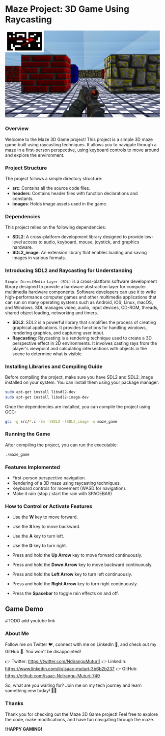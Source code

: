 # Maze Project: 3D Game Using Raycasting

![Maze 3D Game](./images/maze_game_screenshot.png)

### Overview
Welcome to the Maze 3D Game project! This project is a simple 3D maze game built using raycasting techniques. It allows you to navigate through a maze in a first-person perspective, using keyboard controls to move around and explore the environment.

### Project Structure
The project follows a simple directory structure:

- **src**: Contains all the source code files.
- **headers**: Contains header files with function declarations and constants.
- **images**: Holds image assets used in the game.

### Dependencies
This project relies on the following dependencies:
- **SDL2**: A cross-platform development library designed to provide low-level access to audio, keyboard, mouse, joystick, and graphics hardware.
- **SDL2_image**: An extension library that enables loading and saving images in various formats.

### Introducing SDL2 and Raycasting for Understanding

`Simple DirectMedia Layer (SDL)` is a cross-platform software development library designed to provide a hardware abstraction layer for computer multimedia hardware components. Software developers can use it to write high-performance computer games and other multimedia applications that can run on many operating systems such as Android, iOS, Linux, macOS, and Windows. SDL manages video, audio, input devices, CD-ROM, threads, shared object loading, networking and timers.

- **SDL2**: SDL2 is a powerful library that simplifies the process of creating graphical applications. It provides functions for handling windows, rendering graphics, and capturing user input.
- **Raycasting**: Raycasting is a rendering technique used to create a 3D perspective effect in 2D environments. It involves casting rays from the player's viewpoint and calculating intersections with objects in the scene to determine what is visible.

### Installing Libraries and Compiling Guide
Before compiling the project, make sure you have SDL2 and SDL2_image installed on your system. You can install them using your package manager:

```bash
sudo apt-get install libsdl2-dev
sudo apt-get install libsdl2-image-dev
```

Once the dependencies are installed, you can compile the project using GCC:

```bash
gcc -g src/*.c -lm -lSDL2 -lSDL2_image -o maze_game
```

### Running the Game
After compiling the project, you can run the executable:

```bash
./maze_game
```

### Features Implemented
- First-person perspective navigation.
- Rendering of a 3D maze using raycasting techniques.
- Keyboard controls for movement (WASD for navigation).
- Make it rain (stop / start the rain with SPACEBAR)

### How to Control or Activate Features

- Use the **W** key to move forward.
- Use the **S** key to move backward.
- Use the **A** key to turn left.
- Use the **D** key to turn right.

- Press and hold the **Up Arrow** key to move forward continuously.
- Press and hold the **Down Arrow** key to move backward continuously.
- Press and hold the **Left Arrow** key to turn left continuously.
- Press and hold the **Right Arrow** key to turn right continuously.

- Press the **Spacebar** to toggle rain effects on and off.

## Game Demo

#TODO add youtube link

### About Me
Follow me on Twitter 🐦, connect with me on LinkedIn 🔗, and check out my GitHub 🐙. You won't be disappointed!

👉 Twitter: https://twitter.com/NdiranguMuturi1
👉 LinkedIn: https://www.linkedin.com/in/isaac-muturi-3b6b2b237
👉 GitHub: https://github.com/Isaac-Ndirangu-Muturi-749

So, what are you waiting for? Join me on my tech journey and learn something new today! 🚀🌟

### Thanks
Thank you for checking out the Maze 3D Game project! Feel free to explore the code, make modifications, and have fun navigating through the maze.

**!HAPPY GAMING!**
